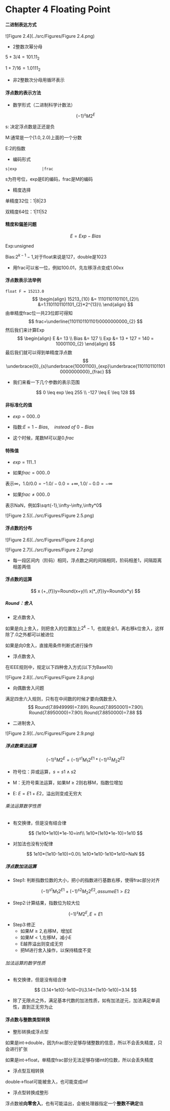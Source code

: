 # Chapter 4 Floating Point

#### 二进制表达方式

![Figure 2.4](../src/Figures/Figure 2.4.png)

- 2整数次幂分母

$5+3/4=101.11_{2}$

$1+7/16=1.0111_{2}$

- 非2整数次分母用循环表示

#### 浮点数的表示方法

- 数学形式（二进制科学计数法）

$$
(-1)^{s}M2^{E}
$$

s: 决定浮点数是正还是负

M:通常是一个$[1.0,2.0)$上面的一个分数

E:2的指数

- 编码形式

```
s|exp           |frac                                    
```

s为符号位，exp是E的编码，frac是M的编码

- 精度选择

单精度32位：1|8|23

双精度64位：1|11|52

#### 精度和偏差问题

$$
E = Exp-Bias
$$

Exp:unsigned

Bias:$2^{k-1}-1$,对于float来说是127，double是1023

- 用frac可以省一位，例如100.01，先左移浮点变成1.00xx

#### 浮点数表示法举例

`float F = 15213.0`
$$
\begin{align}
15213_{10} &= 11101101101101_{2}\\
&=1.1101101101101_{2}*2^{13}\\
\end{align}
$$
由单精度frac位一共23位即可得知
$$
frac=\underline{1101101101101}0000000000_{2}
$$
然后我们来计算Exp
$$
\begin{align}
E &= 13 \\
Bias &= 127 \\
Exp &= 13 + 127 = 140 = 10001100_{2}
\end{align}
$$
最后我们就可以得到单精度浮点数
$$
\underbrace{0}_{s}\underbrace{10001100}_{exp}\underbrace{11011011011010000000000}_{frac}
$$

- 我们来看一下几个参数的表示范围

$$
0 \leq exp \leq 255 \\
-127 \leq E \leq 128
$$

#### 非标准化的值

- $exp=000..0$

- 指数:$E=1-Bias,\quad instead \ of\ 0 - Bias$

- 这个时候，尾数M可以是$0.frac$

#### 特殊值

- $exp=111..1$

- 如果$frac=000..0$

表示$\infty$，$1.0/0.0=-1.0/-0.0=+\infty,1.0/-0.0=-\infty$

- 如果$frac \neq 000..0$

表示NaN，例如$\sqrt{-1},\infty-\infty,\infty*0$

![Figure 2.5](../src/Figures/Figure 2.5.png)

#### 浮点数的分布

![Figure 2.6](../src/Figures/Figure 2.6.png)

![Figure 2.7](../src/Figures/Figure 2.7.png)

- 每一段区间内（阶码）相同，浮点数之间的间隔相同，阶码相差1，间隔距离相差两倍

#### 浮点数的运算

$$
x (+_{f})y=Round(x+y)\\
x(*_{f})y=Round(x*y)
$$

##### Round：舍入

- 定点数舍入

如果是向上舍入，则把舍入的位置加上$2^{k}-1$，也就是全1，再右移k位舍入，这样除了.0之外都可以被进位

如果是向0舍入，直接用条件判断式进行操作

- 浮点数舍入

在IEEE规则中，规定以下四种舍入方式(以下为Base10)

![Figure 2.8](../src/Figures/Figure 2.8.png)

- 向偶数舍入问题

满足四舍六入规则，只有在中间数的时候才要向偶数舍入
$$
Round(7.8949999)=7.89\\
Round(7.8950001)=7.90\\
Round(7.8950000)=7.90\\
Round(7.8850000)=7.88
$$

- 二进制舍入

![Figure 2.9](../src/Figures/Figure 2.9.png)

##### 浮点数乘法运算

$$
(-1)^{s}M2^{E}=(-1)^{s1}M_{1}2^{E1}*(-1)^{s2}M_{2}2^{E2}
$$

- 符号位：异或运算，$s=s1\wedge s2$

- M：无符号乘法运算，如果$M\geq2$则右移M，指数位增加
- E: $E = E1+E2$，溢出则变成无穷大

###### 乘法运算数学性质

- 有交换律，但是没有结合律

$$
(1e10*1e10)*1e-10=inf\\
1e10*(1e10*1e-10)=1e10
$$

- 对加法也没有分配律

$$
1e10*(1e10-1e10)=0.0\\
1e10*1e10-1e10*1e10=NaN
$$



##### 浮点数加法运算

- Step1: 判断指数位数的大小，把小的指数进行基数右移，使得frac部分对齐

$$
(-1)^{s1}M_{1}2^{E1}+(-1)^{s2}M_{2}2^{E2},assume E1>E2
$$

- Step2:计算结果，指数位为较大位

$$
(-1)^{s}M2^{E},E=E1
$$

- Step3:修正
  - 如果$M \geq 2$,右移M，增加E
  - 如果$M<1$,左移M，减小E
  - E越界溢出则变成无穷
  - 把M进行舍入操作，以保持精度不变

###### 加法运算的数学性质

- 有交换律，但是没有结合律

$$
(3.14+1e10)-1e10=0\\3.14+(1e10-1e10)=3.14
$$

- 除了无限点之外，满足基本代数的加法性质，如有加法逆元，加法满足单调性，直到正无穷为止

#### 浮点数与整数类型转换

-  整形转换成浮点型

如果是int->double，因为frac部分足够存储整数的信息，所以不会丢失精度，只会进行扩张

如果是int->float，单精度frac部分无法足够存储int的位数，所以会丢失精度

- 浮点型互相转换

double->float可能被舍入，也可能变成inf

- 浮点型转换成整形

浮点数被**向零舍入**，也有可能溢出，会被处理器指定一个**整数不确定**值
